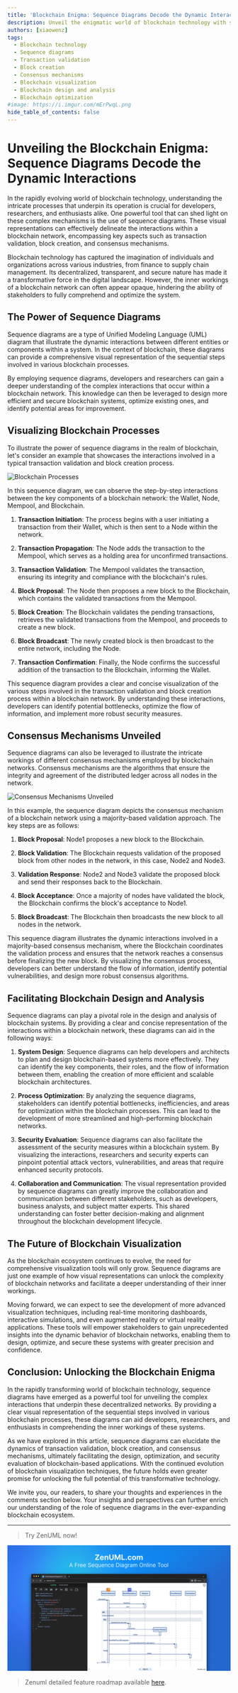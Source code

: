 ```yaml
---
title: 'Blockchain Enigma: Sequence Diagrams Decode the Dynamic Interactions'
description: Unveil the enigmatic world of blockchain technology with sequence diagrams - a powerful tool that decodes the complex interactions within blockchain networks, including transaction validation, block creation, and consensus mechanisms. Gain a deeper understanding of blockchain processes and optimize your blockchain-based applications.
authors: [xiaowenz]
tags:
  - Blockchain technology
  - Sequence diagrams
  - Transaction validation
  - Block creation
  - Consensus mechanisms
  - Blockchain visualization
  - Blockchain design and analysis
  - Blockchain optimization
#image: https://i.imgur.com/mErPwqL.png
hide_table_of_contents: false
---
```


# Unveiling the Blockchain Enigma: Sequence Diagrams Decode the Dynamic Interactions

In the rapidly evolving world of blockchain technology, understanding the intricate processes that underpin its operation is crucial for developers, researchers, and enthusiasts alike. One powerful tool that can shed light on these complex mechanisms is the use of sequence diagrams. These visual representations can effectively delineate the interactions within a blockchain network, encompassing key aspects such as transaction validation, block creation, and consensus mechanisms.

Blockchain technology has captured the imagination of individuals and organizations across various industries, from finance to supply chain management. Its decentralized, transparent, and secure nature has made it a transformative force in the digital landscape. However, the inner workings of a blockchain network can often appear opaque, hindering the ability of stakeholders to fully comprehend and optimize the system.

<!-- truncate -->

## The Power of Sequence Diagrams

Sequence diagrams are a type of Unified Modeling Language (UML) diagram that illustrate the dynamic interactions between different entities or components within a system. In the context of blockchain, these diagrams can provide a comprehensive visual representation of the sequential steps involved in various blockchain processes.

By employing sequence diagrams, developers and researchers can gain a deeper understanding of the complex interactions that occur within a blockchain network. This knowledge can then be leveraged to design more efficient and secure blockchain systems, optimize existing ones, and identify potential areas for improvement.

## Visualizing Blockchain Processes

To illustrate the power of sequence diagrams in the realm of blockchain, let's consider an example that showcases the interactions involved in a typical transaction validation and block creation process.

![Blockchain Processes](https://cdn.sa.net/2024/04/03/VtglELRHKkMFiTu.png)

In this sequence diagram, we can observe the step-by-step interactions between the key components of a blockchain network: the Wallet, Node, Mempool, and Blockchain.

1. **Transaction Initiation**: The process begins with a user initiating a transaction from their Wallet, which is then sent to a Node within the network.

2. **Transaction Propagation**: The Node adds the transaction to the Mempool, which serves as a holding area for unconfirmed transactions.

3. **Transaction Validation**: The Mempool validates the transaction, ensuring its integrity and compliance with the blockchain's rules.

4. **Block Proposal**: The Node then proposes a new block to the Blockchain, which contains the validated transactions from the Mempool.

5. **Block Creation**: The Blockchain validates the pending transactions, retrieves the validated transactions from the Mempool, and proceeds to create a new block.

6. **Block Broadcast**: The newly created block is then broadcast to the entire network, including the Node.

7. **Transaction Confirmation**: Finally, the Node confirms the successful addition of the transaction to the Blockchain, informing the Wallet.

This sequence diagram provides a clear and concise visualization of the various steps involved in the transaction validation and block creation process within a blockchain network. By understanding these interactions, developers can identify potential bottlenecks, optimize the flow of information, and implement more robust security measures.

## Consensus Mechanisms Unveiled

Sequence diagrams can also be leveraged to illustrate the intricate workings of different consensus mechanisms employed by blockchain networks. Consensus mechanisms are the algorithms that ensure the integrity and agreement of the distributed ledger across all nodes in the network.

![Consensus Mechanisms Unveiled](https://cdn.sa.net/2024/04/03/spHjhiaLWVnIzuQ.png)

In this example, the sequence diagram depicts the consensus mechanism of a blockchain network using a majority-based validation approach. The key steps are as follows:

1. **Block Proposal**: Node1 proposes a new block to the Blockchain.

2. **Block Validation**: The Blockchain requests validation of the proposed block from other nodes in the network, in this case, Node2 and Node3.

3. **Validation Response**: Node2 and Node3 validate the proposed block and send their responses back to the Blockchain.

4. **Block Acceptance**: Once a majority of nodes have validated the block, the Blockchain confirms the block's acceptance to Node1.

5. **Block Broadcast**: The Blockchain then broadcasts the new block to all nodes in the network.

This sequence diagram illustrates the dynamic interactions involved in a majority-based consensus mechanism, where the Blockchain coordinates the validation process and ensures that the network reaches a consensus before finalizing the new block. By visualizing the consensus process, developers can better understand the flow of information, identify potential vulnerabilities, and design more robust consensus algorithms.

## Facilitating Blockchain Design and Analysis

Sequence diagrams can play a pivotal role in the design and analysis of blockchain systems. By providing a clear and concise representation of the interactions within a blockchain network, these diagrams can aid in the following ways:

1. **System Design**: Sequence diagrams can help developers and architects to plan and design blockchain-based systems more effectively. They can identify the key components, their roles, and the flow of information between them, enabling the creation of more efficient and scalable blockchain architectures.

2. **Process Optimization**: By analyzing the sequence diagrams, stakeholders can identify potential bottlenecks, inefficiencies, and areas for optimization within the blockchain processes. This can lead to the development of more streamlined and high-performing blockchain networks.

3. **Security Evaluation**: Sequence diagrams can also facilitate the assessment of the security measures within a blockchain system. By visualizing the interactions, researchers and security experts can pinpoint potential attack vectors, vulnerabilities, and areas that require enhanced security protocols.

4. **Collaboration and Communication**: The visual representation provided by sequence diagrams can greatly improve the collaboration and communication between different stakeholders, such as developers, business analysts, and subject matter experts. This shared understanding can foster better decision-making and alignment throughout the blockchain development lifecycle.

## The Future of Blockchain Visualization

As the blockchain ecosystem continues to evolve, the need for comprehensive visualization tools will only grow. Sequence diagrams are just one example of how visual representations can unlock the complexity of blockchain networks and facilitate a deeper understanding of their inner workings.

Moving forward, we can expect to see the development of more advanced visualization techniques, including real-time monitoring dashboards, interactive simulations, and even augmented reality or virtual reality applications. These tools will empower stakeholders to gain unprecedented insights into the dynamic behavior of blockchain networks, enabling them to design, optimize, and secure these systems with greater precision and confidence.

## Conclusion: Unlocking the Blockchain Enigma

In the rapidly transforming world of blockchain technology, sequence diagrams have emerged as a powerful tool for unveiling the complex interactions that underpin these decentralized networks. By providing a clear visual representation of the sequential steps involved in various blockchain processes, these diagrams can aid developers, researchers, and enthusiasts in comprehending the inner workings of these systems.

As we have explored in this article, sequence diagrams can elucidate the dynamics of transaction validation, block creation, and consensus mechanisms, ultimately facilitating the design, optimization, and security evaluation of blockchain-based applications. With the continued evolution of blockchain visualization techniques, the future holds even greater promise for unlocking the full potential of this transformative technology.

We invite you, our readers, to share your thoughts and experiences in the comments section below. Your insights and perspectives can further enrich our understanding of the role of sequence diagrams in the ever-expanding blockchain ecosystem.

---

> Try ZenUML now!

[![ZenUML: The Best Diagram Plugin for Confluence](../../static/img/og-image.png)](https://app.zenuml.com)

> Zenuml detailed feature roadmap available [here](/roadmap).
